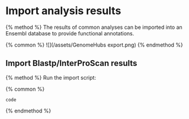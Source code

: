 # Import analysis results

{% method %}
The results of common analyses can be imported into an Ensembl database to provide functional annotations.  

{% common %}
![](/assets/GenomeHubs export.png)
{% endmethod %}


## Import Blastp/InterProScan results

{% method %}
Run the import script:

{% common %}
```
code
```

{% endmethod %}



